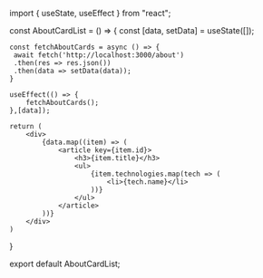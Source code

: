 import { useState, useEffect } from "react";

const AboutCardList = () => {
    const [data, setData] = useState([]);

    const fetchAboutCards = async () => {
     await fetch('http://localhost:3000/about')
     .then(res => res.json())
     .then(data => setData(data));
    }

    useEffect(() => {
        fetchAboutCards();
    },[data]);

    return (
        <div>
            {data.map((item) => (
                <article key={item.id}>
                    <h3>{item.title}</h3>
                    <ul>
                        {item.technologies.map(tech => (
                            <li>{tech.name}</li>
                        ))}
                    </ul>
                </article>
            ))}
        </div>
    )
}

export default AboutCardList;